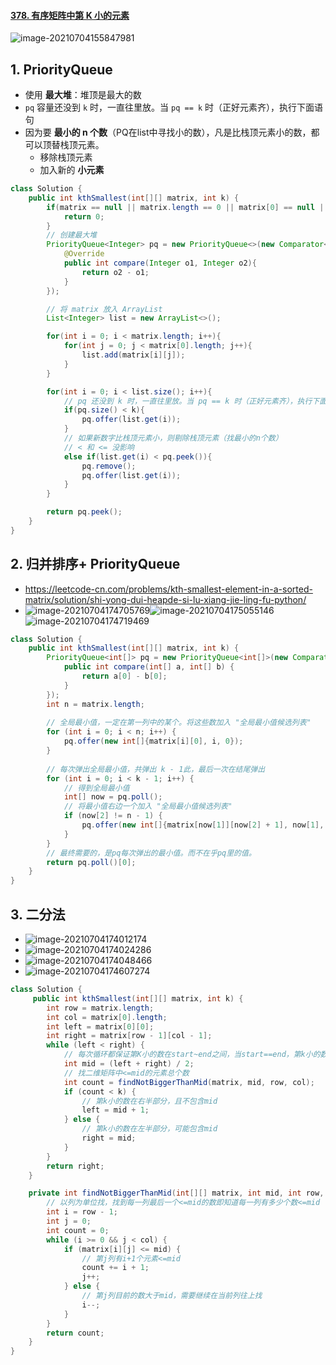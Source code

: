 #### [378. 有序矩阵中第 K 小的元素](https://leetcode-cn.com/problems/kth-smallest-element-in-a-sorted-matrix/)

![image-20210704155847981](https://raw.githubusercontent.com/TWDH/Leetcode-From-Zero/pictures/img/image-20210704155847981.png)

## 1. PriorityQueue

- 使用 **最大堆**：堆顶是最大的数
- `pq` 容量还没到 `k` 时，一直往里放。当 `pq == k` 时（正好元素齐），执行下面语句
- 因为要 **最小的 n 个数**（PQ在list中寻找小的数），凡是比栈顶元素小的数，都可以顶替栈顶元素。
  - 移除栈顶元素
  - 加入新的 **小元素**

```java
class Solution {
    public int kthSmallest(int[][] matrix, int k) {
        if(matrix == null || matrix.length == 0 || matrix[0] == null || matrix[0].length == 0){
            return 0;
        }
        // 创建最大堆
        PriorityQueue<Integer> pq = new PriorityQueue<>(new Comparator<Integer>(){
            @Override
            public int compare(Integer o1, Integer o2){
                return o2 - o1;
            }
        });

        // 将 matrix 放入 ArrayList
        List<Integer> list = new ArrayList<>();

        for(int i = 0; i < matrix.length; i++){
            for(int j = 0; j < matrix[0].length; j++){
                list.add(matrix[i][j]);
            }
        }

        for(int i = 0; i < list.size(); i++){
            // pq 还没到 k 时，一直往里放。当 pq == k 时（正好元素齐），执行下面语句
            if(pq.size() < k){
                pq.offer(list.get(i));
            }
            // 如果新数字比栈顶元素小，则剔除栈顶元素（找最小的n个数）
            // < 和 <= 没影响
            else if(list.get(i) < pq.peek()){
                pq.remove();
                pq.offer(list.get(i));
            }
        }

        return pq.peek();
    }
}
```

## 2. 归并排序+ PriorityQueue

- https://leetcode-cn.com/problems/kth-smallest-element-in-a-sorted-matrix/solution/shi-yong-dui-heapde-si-lu-xiang-jie-ling-fu-python/
- ![image-20210704174705769](https://raw.githubusercontent.com/TWDH/Leetcode-From-Zero/pictures/img/image-20210704174705769.png)![image-20210704175055146](https://raw.githubusercontent.com/TWDH/Leetcode-From-Zero/pictures/img/image-20210704175055146.png)![image-20210704174719469](https://raw.githubusercontent.com/TWDH/Leetcode-From-Zero/pictures/img/image-20210704174719469.png)

```java
class Solution {
    public int kthSmallest(int[][] matrix, int k) {
        PriorityQueue<int[]> pq = new PriorityQueue<int[]>(new Comparator<int[]>() {
            public int compare(int[] a, int[] b) {
                return a[0] - b[0];
            }
        });
        int n = matrix.length;
        
        // 全局最小值，一定在第一列中的某个。将这些数加入 "全局最小值候选列表"
        for (int i = 0; i < n; i++) {
            pq.offer(new int[]{matrix[i][0], i, 0});
        }
        
        // 每次弹出全局最小值，共弹出 k - 1此，最后一次在结尾弹出
        for (int i = 0; i < k - 1; i++) {
            // 得到全局最小值
            int[] now = pq.poll();
            // 将最小值右边一个加入 "全局最小值候选列表"
            if (now[2] != n - 1) {
                pq.offer(new int[]{matrix[now[1]][now[2] + 1], now[1], now[2] + 1});
            }
        }
        // 最终需要的，是pq每次弹出的最小值。而不在乎pq里的值。
        return pq.poll()[0];
    }
}
```



## 3. 二分法

- ![image-20210704174012174](https://raw.githubusercontent.com/TWDH/Leetcode-From-Zero/pictures/img/image-20210704174012174.png)
- ![image-20210704174024286](https://raw.githubusercontent.com/TWDH/Leetcode-From-Zero/pictures/img/image-20210704174024286.png)
- ![image-20210704174048466](https://raw.githubusercontent.com/TWDH/Leetcode-From-Zero/pictures/img/image-20210704174048466.png)
- ![image-20210704174607274](https://raw.githubusercontent.com/TWDH/Leetcode-From-Zero/pictures/img/image-20210704174607274.png)

```java
class Solution {
     public int kthSmallest(int[][] matrix, int k) {
        int row = matrix.length;
        int col = matrix[0].length;
        int left = matrix[0][0];
        int right = matrix[row - 1][col - 1];
        while (left < right) {
            // 每次循环都保证第K小的数在start~end之间，当start==end，第k小的数就是start
            int mid = (left + right) / 2;
            // 找二维矩阵中<=mid的元素总个数
            int count = findNotBiggerThanMid(matrix, mid, row, col);
            if (count < k) {
                // 第k小的数在右半部分，且不包含mid
                left = mid + 1;
            } else {
                // 第k小的数在左半部分，可能包含mid
                right = mid;
            }
        }
        return right;
    }

    private int findNotBiggerThanMid(int[][] matrix, int mid, int row, int col) {
        // 以列为单位找，找到每一列最后一个<=mid的数即知道每一列有多少个数<=mid
        int i = row - 1;
        int j = 0;
        int count = 0;
        while (i >= 0 && j < col) {
            if (matrix[i][j] <= mid) {
                // 第j列有i+1个元素<=mid
                count += i + 1;
                j++;
            } else {
                // 第j列目前的数大于mid，需要继续在当前列往上找
                i--;
            }
        }
        return count;
    }
}
```

